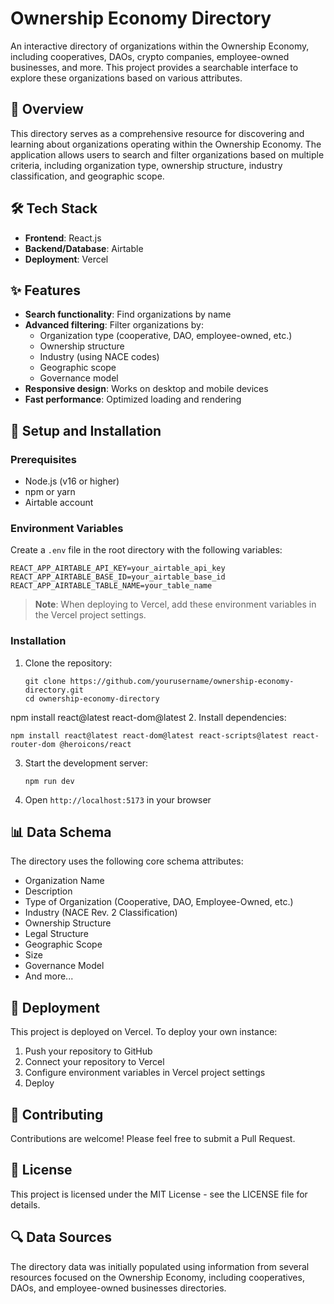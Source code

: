 # Ownership Economy Directory

An interactive directory of organizations within the Ownership Economy, including cooperatives, DAOs, crypto companies, employee-owned businesses, and more. This project provides a searchable interface to explore these organizations based on various attributes.

## 🚀 Overview

This directory serves as a comprehensive resource for discovering and learning about organizations operating within the Ownership Economy. The application allows users to search and filter organizations based on multiple criteria, including organization type, ownership structure, industry classification, and geographic scope.

## 🛠️ Tech Stack

- **Frontend**: React.js
- **Backend/Database**: Airtable
- **Deployment**: Vercel

## ✨ Features

- **Search functionality**: Find organizations by name
- **Advanced filtering**: Filter organizations by:
  - Organization type (cooperative, DAO, employee-owned, etc.)
  - Ownership structure
  - Industry (using NACE codes)
  - Geographic scope
  - Governance model
- **Responsive design**: Works on desktop and mobile devices
- **Fast performance**: Optimized loading and rendering

## 🔧 Setup and Installation

### Prerequisites

- Node.js (v16 or higher)
- npm or yarn
- Airtable account

### Environment Variables

Create a `.env` file in the root directory with the following variables:

```
REACT_APP_AIRTABLE_API_KEY=your_airtable_api_key
REACT_APP_AIRTABLE_BASE_ID=your_airtable_base_id
REACT_APP_AIRTABLE_TABLE_NAME=your_table_name
```

> **Note**: When deploying to Vercel, add these environment variables in the Vercel project settings.

### Installation

1. Clone the repository:
   ```
   git clone https://github.com/yourusername/ownership-economy-directory.git
   cd ownership-economy-directory
   ```
npm install react@latest react-dom@latest
2. Install dependencies:
   ```
   npm install react@latest react-dom@latest react-scripts@latest react-router-dom @heroicons/react
   ```

3. Start the development server:
   ```
   npm run dev
   ```

4. Open `http://localhost:5173` in your browser

## 📊 Data Schema

The directory uses the following core schema attributes:

- Organization Name
- Description
- Type of Organization (Cooperative, DAO, Employee-Owned, etc.)
- Industry (NACE Rev. 2 Classification)
- Ownership Structure
- Legal Structure
- Geographic Scope
- Size
- Governance Model
- And more...

## 🚀 Deployment

This project is deployed on Vercel. To deploy your own instance:

1. Push your repository to GitHub
2. Connect your repository to Vercel
3. Configure environment variables in Vercel project settings
4. Deploy

## 🤝 Contributing

Contributions are welcome! Please feel free to submit a Pull Request.

## 📝 License

This project is licensed under the MIT License - see the LICENSE file for details.

## 🔍 Data Sources

The directory data was initially populated using information from several resources focused on the Ownership Economy, including cooperatives, DAOs, and employee-owned businesses directories.
